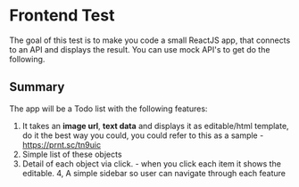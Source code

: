 # Frontend Test

The goal of this test is to make you code a small ReactJS app, that connects to an API and displays the result. You can use mock API's to get do the following.

## Summary

The app will be a Todo list with the following features:

1. It takes an **image url**, **text data**  and displays it as editable/html template, do it the best way you could, you could refer to this as a sample - https://prnt.sc/tn9uic
2. Simple list of these objects
3. Detail of each object via click. - when you click each item it shows the editable.
4, A simple sidebar so user can navigate through each feature
